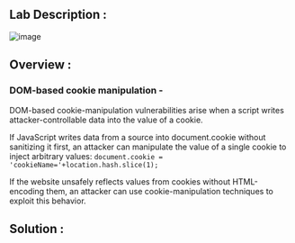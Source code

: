 ## Lab Description :

![image](https://github.com/sh3bu/Portswigger_labs/assets/67383098/803a1935-d268-471a-9df8-3f7457f91eae)

## Overview :

### DOM-based cookie manipulation -

DOM-based cookie-manipulation vulnerabilities arise when a script writes attacker-controllable data into the value of a cookie. 


If JavaScript writes data from a source into document.cookie without sanitizing it first, an attacker can manipulate the value of a single cookie to inject arbitrary values: `document.cookie = 'cookieName='+location.hash.slice(1);`

If the website unsafely reflects values from cookies without HTML-encoding them, an attacker can use cookie-manipulation techniques to exploit this behavior. 

## Solution :

